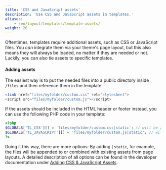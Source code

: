 ```yaml
---
title: 'CSS and JavaScript assets'
description: 'Use CSS and JavaScript assets in templates.'
aliases:
    - /en/layout/templates/template-assets/
weight: 20
---
```


Oftentimes, templates require additional assets, such as CSS or JavaScript files. You *can* integrate them via your
theme's page layout, but this also means they will always be loaded, no matter if they are needed or not. Luckily,
you can also tie assets to specific templates.

#### Adding assets

The easiest way is to put the needed files into a public directory inside `/files` and then reference them in the
template:

```php
<link href="files/myfolder/custom.css" rel="stylesheet">
<script src="files/myfolder/custom.js"></script>
```

If the assets should be included in the HTML header or footer instead, you can use the following PHP code in your
template:

```php
<?php 
$GLOBALS['TL_CSS'][] = 'files/myfolder/custom.css|static'; // will be added at the end of <head>
$GLOBALS['TL_JAVASCRIPT'][] = 'files/myfolder/custom.js|static'; // will be added at the end of <body>
?>
```

Doing it this way, there are more options: By adding `|static`, for example, the files will be appended to or combined 
with existing assets from page layouts. A detailed description of all options can be found in the developer
documentation under [Adding CSS &amp; JavaScript Assets](https://docs.contao.org/dev/framework/asset-management/).
